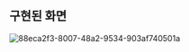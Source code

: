 
## 구현된 화면

![88eca2f3-8007-48a2-9534-903af740501a](https://github.com/jinho-22/webd/assets/129517591/5a8addd1-dffc-447f-ab55-1e8f4b0c4bb1)
